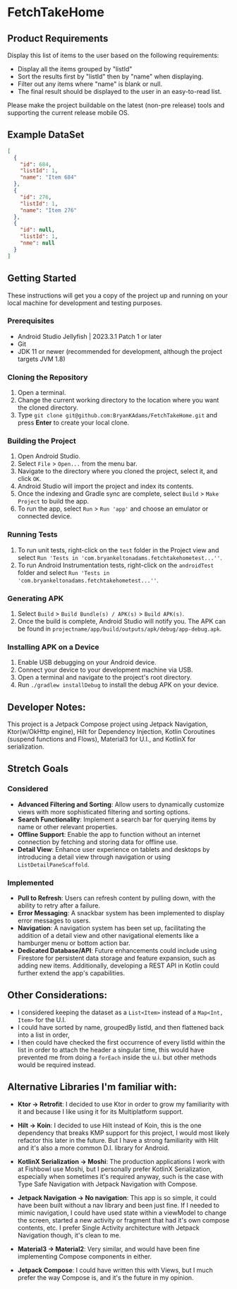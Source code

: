 # FetchTakeHome

## Product Requirements

Display this list of items to the user based on the following requirements:

- Display all the items grouped by "listId"
- Sort the results first by "listId" then by "name" when displaying.
- Filter out any items where "name" is blank or null.
- The final result should be displayed to the user in an easy-to-read list.

Please make the project buildable on the latest (non-pre release) tools and supporting the current
release mobile OS.

## Example DataSet

```json
[
  {
    "id": 684,
    "listId": 1,
    "name": "Item 684"
  },
  {
    "id": 276,
    "listId": 1,
    "name": "Item 276"
  },
  {
    "id": null,
    "listId": 1,
    "nme": null
  }
]
```

## Getting Started

These instructions will get you a copy of the project up and running on your local machine for
development and testing purposes.

### Prerequisites

- Android Studio Jellyfish | 2023.3.1 Patch 1 or later
- Git
- JDK 11 or newer (recommended for development, although the project targets JVM 1.8)

### Cloning the Repository

1. Open a terminal.
2. Change the current working directory to the location where you want the cloned directory.
3. Type `git clone git@github.com:BryanKAdams/FetchTakeHome.git` and press **Enter** to create your
   local clone.

### Building the Project

1. Open Android Studio.
2. Select `File` > `Open...` from the menu bar.
3. Navigate to the directory where you cloned the project, select it, and click `OK`.
4. Android Studio will import the project and index its contents.
5. Once the indexing and Gradle sync are complete, select `Build` > `Make Project` to build the app.
6. To run the app, select `Run` > `Run 'app'` and choose an emulator or connected device.

### Running Tests

1. To run unit tests, right-click on the `test` folder in the Project view and
   select `Run 'Tests in 'com.bryankeltonadams.fetchtakehometest...''`.
2. To run Android Instrumentation tests, right-click on the `androidTest` folder and
   select `Run 'Tests in 'com.bryankeltonadams.fetchtakehometest...''`.

### Generating APK

1. Select `Build` > `Build Bundle(s) / APK(s)` > `Build APK(s)`.
2. Once the build is complete, Android Studio will notify you. The APK can be found
   in `projectname/app/build/outputs/apk/debug/app-debug.apk`.

### Installing APK on a Device

1. Enable USB debugging on your Android device.
2. Connect your device to your development machine via USB.
3. Open a terminal and navigate to the project's root directory.
4. Run `./gradlew installDebug` to install the debug APK on your device.

## Developer Notes:

This project is a Jetpack Compose project using Jetpack Navigation, Ktor(w/OkHttp engine), Hilt for
Dependency Injection, Kotlin Coroutines (suspend functions and Flows), Material3 for U.I., and
KotlinX for serialization.

## Stretch Goals

### Considered

- **Advanced Filtering and Sorting**: Allow users to dynamically customize views with more
  sophisticated filtering and sorting options.
- **Search Functionality**: Implement a search bar for querying items by name or other relevant
  properties.
- **Offline Support**: Enable the app to function without an internet connection by fetching and
  storing data for offline use.
- **Detail View**: Enhance user experience on tablets and desktops by introducing a detail view
  through navigation or using `ListDetailPaneScaffold`.

### Implemented

- **Pull to Refresh**: Users can refresh content by pulling down, with the ability to retry after a
  failure.
- **Error Messaging**: A snackbar system has been implemented to display error messages to users.
- **Navigation**: A navigation system has been set up, facilitating the addition of a detail view
  and other navigational elements like a hamburger menu or bottom action bar.
- **Dedicated Database/API**: Future enhancements could include using Firestore for persistent data
  storage and feature expansion, such as adding new items. Additionally, developing a REST API in
  Kotlin could further extend the app's capabilities.

## Other Considerations:

- I considered keeping the dataset as a `List<Item>` instead of a `Map<Int, Item>` for the U.I.
- I could have sorted by name, groupedBy listId, and then flattened back into a list in order,
- I then could have checked the first occurrence of every listId within the list in order to attach
  the header a singular time, this would have prevented me from doing a `forEach` inside the u.i.
  but other methods would be required instead.

## Alternative Libraries I'm familiar with:

- **Ktor -> Retrofit**: I decided to use Ktor in order to grow my familiarity with it and because I
  like using it for its Multiplatform support.

- **Hilt -> Koin**: I decided to use Hilt instead of Koin, this is the one dependency that breaks
  KMP support for this project, I would most likely refactor this later in the future. But I have a
  strong familiarity with Hilt and it's also a more common D.I. library for Android.

- **KotlinX Serialization -> Moshi**: The production applications I work with at Fishbowl use Moshi,
  but I personally prefer KotlinX Serialization, especially when sometimes it's required anyway,
  such is the case with Type Safe Navigation with Jetpack Navigation with Compose.

- **Jetpack Navigation -> No navigation**: This app is so simple, it could have been built without a
  nav library and been just fine. If I needed to mimic navigation, I could have used state within a
  viewModel to change the screen, started a new activity or fragment that had it's own compose
  contents, etc. I prefer Single Activity architecture with Jetpack Navigation though, it's clean to
  me.

- **Material3 -> Material2**: Very similar, and would have been fine implementing Compose components
  in either.

- **Jetpack Compose**: I could have written this with Views, but I much prefer the way Compose is,
  and it's the future in my opinion.
